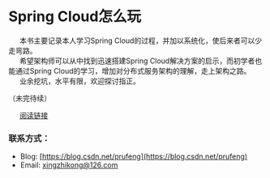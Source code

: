 # Spring Cloud怎么玩

&ensp; &ensp; 本书主要记录本人学习Spring Cloud的过程，并加以系统化，使后来者可以少走弯路。    
&ensp; &ensp; 希望架构师可以从中找到迅速搭建Spring Cloud解决方案的启示，而初学者也能通过Spring Cloud的学习，增加对分布式服务架构的理解，走上架构之路。   
&ensp; &ensp; 业余挖坑，水平有限，欢迎探讨指正。

（未完待续）   
   
&ensp; &ensp; [阅读链接](https://prufeng.github.io/htpsc/)   

### 联系方式：
* Blog: [https://blog.csdn.net/prufeng](https://blog.csdn.net/prufeng) 
* Email: [xingzhikong@126.com](xingzhikong@126.com)